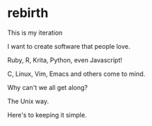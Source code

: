# rebirth
This is my iteration 

I want to create software that people love. 

Ruby, R, Krita, Python, even Javascript! 

C, Linux, Vim, Emacs and others come to mind. 

Why can't we all get along? 

The Unix way. 

Here's to keeping it simple. 